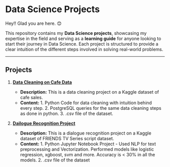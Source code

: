 # Data Science Projects  
Hey!! Glad you are here. 😊  

This repository contains my **Data Science projects**, showcasing my expertise in the field and serving as a **learning guide** for anyone looking to start their journey in Data Science. Each project is structured to provide a clear intuition of the different steps involved in solving real-world problems.  

***

## Projects  
1. **[Data Cleaning on Cafe Data](https://github.com/suryanshipriya/Data-Science-Projects/tree/main/Data%20Cleaning%20Project)**  
   - **Description:** This is a data cleaning project on a Kaggle dataset of cafe sales.
   - **Content:** 1. Python Code for data cleaning with intuition behind every step.
                  2. PostgreSQL queries for the same data cleaning steps as done in python.
                  3. .csv file of the dataset.
     
2. **[Dailogue Recognition Project](https://github.com/suryanshipriya/Data-Science-Projects/tree/main/Dialogue%20Recognition%20Project)**  
   - **Description:** This is a dialogue recognition project on a Kaggle dataset of FRIENDS TV Series script dataset.
   - **Content:** 1. Python Jupyter Notebook Project - Used NLP for text preprocessing and Vectorization. Performed models like logistic regression, xgboost, svm and more. Accuracy is < 30% in all the models.
                  2. .csv file of the dataset
     


